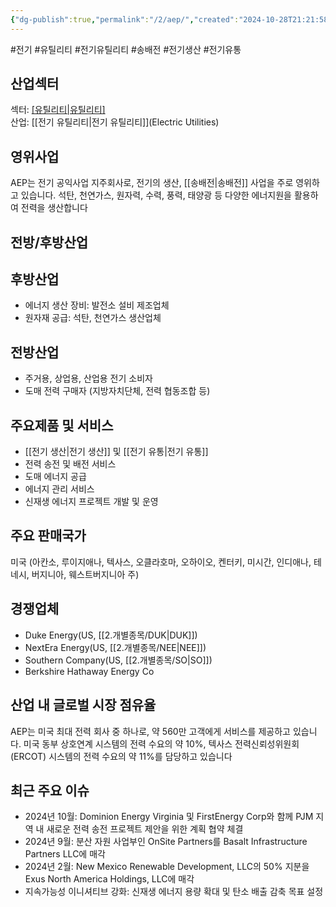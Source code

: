 ```yaml
---
{"dg-publish":true,"permalink":"/2/aep/","created":"2024-10-28T21:21:58.704+09:00","updated":"2025-07-29T21:37:04.267+09:00"}
---
```


#전기 #유틸리티 #전기유틸리티 #송배전 #전기생산 #전기유통

## 산업섹터

섹터: [[유틸리티\|유틸리티]](Utilities)  
산업: [[전기 유틸리티\|전기 유틸리티]](Electric Utilities)

## 영위사업

AEP는 전기 공익사업 지주회사로, 전기의 생산, [[송배전\|송배전]] 사업을 주로 영위하고 있습니다. 석탄, 천연가스, 원자력, 수력, 풍력, 태양광 등 다양한 에너지원을 활용하여 전력을 생산합니다

## 전방/후방산업

## 후방산업

- 에너지 생산 장비: 발전소 설비 제조업체
- 원자재 공급: 석탄, 천연가스 생산업체

## 전방산업

- 주거용, 상업용, 산업용 전기 소비자
- 도매 전력 구매자 (지방자치단체, 전력 협동조합 등)

## 주요제품 및 서비스

- [[전기 생산\|전기 생산]] 및 [[전기 유통\|전기 유통]]
- 전력 송전 및 배전 서비스
- 도매 에너지 공급
- 에너지 관리 서비스
- 신재생 에너지 프로젝트 개발 및 운영

## 주요 판매국가

미국 (아칸소, 루이지애나, 텍사스, 오클라호마, 오하이오, 켄터키, 미시간, 인디애나, 테네시, 버지니아, 웨스트버지니아 주)

## 경쟁업체

- Duke Energy(US, [[2.개별종목/DUK\|DUK]])
- NextEra Energy(US, [[2.개별종목/NEE\|NEE]])
- Southern Company(US, [[2.개별종목/SO\|SO]])
- Berkshire Hathaway Energy Co

## 산업 내 글로벌 시장 점유율

AEP는 미국 최대 전력 회사 중 하나로, 약 560만 고객에게 서비스를 제공하고 있습니다. 미국 동부 상호연계 시스템의 전력 수요의 약 10%, 텍사스 전력신뢰성위원회(ERCOT) 시스템의 전력 수요의 약 11%를 담당하고 있습니다

## 최근 주요 이슈

- 2024년 10월: Dominion Energy Virginia 및 FirstEnergy Corp와 함께 PJM 지역 내 새로운 전력 송전 프로젝트 제안을 위한 계획 협약 체결
- 2024년 9월: 분산 자원 사업부인 OnSite Partners를 Basalt Infrastructure Partners LLC에 매각
- 2024년 2월: New Mexico Renewable Development, LLC의 50% 지분을 Exus North America Holdings, LLC에 매각
- 지속가능성 이니셔티브 강화: 신재생 에너지 용량 확대 및 탄소 배출 감축 목표 설정